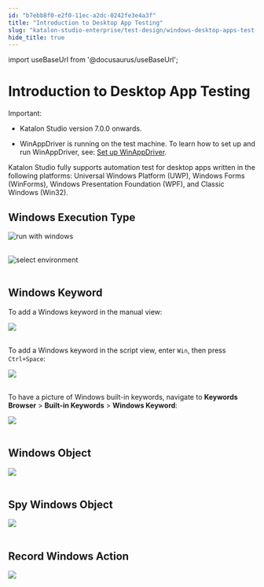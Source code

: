 ```yaml
---
id: "b7ebb8f0-e2f0-11ec-a2dc-0242fe3e4a3f"
title: "Introduction to Desktop App Testing"
slug: "katalon-studio-enterprise/test-design/windows-desktop-apps-test-design/introduction-to-desktop-app-testing"
hide_title: true
---
```

import useBaseUrl from '@docusaurus/useBaseUrl';


# <a id="id" class="anchor_top_offset"/><a id="ariaid-title1" class="anchor_top_offset"/>Introduction to Desktop App Testing

<div xmlns="http://www.w3.org/1999/xhtml" className="note important note_important"><span className="note__title">Important:</span> <ul className="ul"><li className="li"><p className="p">Katalon Studio version 7.0.0 onwards.</p></li><li className="li"><p className="p">WinAppDriver is running on the test machine. To learn how to set up and run WinAppDriver, see: <a className="xref" href="/docs/legacy/katalon-studio-enterprise/create-tests-and-projects/configure-test-cases/windows-desktop-apps-testing/set-up-winappdriver">Set up WinAppDriver</a>.</p></li></ul>
</div>
<p xmlns="http://www.w3.org/1999/xhtml" className="p">Katalon Studio fully supports automation test for desktop apps   written in the following platforms: Universal Windows Platform   (UWP), Windows Forms (WinForms), Windows Presentation Foundation   (WPF), and Classic Windows (Win32).</p> 

## <a id="id_1" class="anchor_top_offset"/>Windows Execution Type

<p xmlns="http://www.w3.org/1999/xhtml" className="p">   <img className="image" src={useBaseUrl("https://github.com/katalon-studio/docs-images/raw/master/katalon-studio/docs/record-windows-actions/run-with-windows.png")} width={250} alt="run with windows" /><br /><br /> </p> 
<p xmlns="http://www.w3.org/1999/xhtml" className="p">   <img className="image" src={useBaseUrl("https://github.com/katalon-studio/docs-images/raw/master/katalon-studio/docs/introduction-desktop-app-testing/select-window-environment.png")} width={500} alt="select environment" /><br /><br /> </p> 
    

## <a id="id_2" class="anchor_top_offset"/>Windows Keyword

    
      
<p xmlns="http://www.w3.org/1999/xhtml" className="p">To add a Windows keyword in the manual view:</p> 
      
<p xmlns="http://www.w3.org/1999/xhtml" className="p">   <img className="image" height={364} src={useBaseUrl("https://github.com/katalon-studio/docs-images/raw/master/katalon-studio/docs/introduction-desktop-app-testing/Windows_Keyword_1.png")} width={481} /><br /><br /> </p> 
      
<p xmlns="http://www.w3.org/1999/xhtml" className="p">To add a Windows keyword in the script view, enter   <code className="ph codeph">Win</code>, then press <code className="ph codeph">Ctrl+Space</code>:</p> 
      
<p xmlns="http://www.w3.org/1999/xhtml" className="p">   <img className="image" height={268} src={useBaseUrl("https://github.com/katalon-studio/docs-images/raw/master/katalon-studio/docs/introduction-desktop-app-testing/Windows_Keyword_2.png")} width={563} /><br /><br /> </p> 
      
<p xmlns="http://www.w3.org/1999/xhtml" className="p">To have a picture of Windows built-in keywords, navigate to   <strong className="ph b">Keywords Browser</strong> &gt; <strong className="ph b">Built-in     Keywords</strong> &gt; <strong className="ph b">Windows Keyword</strong>:</p> 
      
<p xmlns="http://www.w3.org/1999/xhtml" className="p">   <img className="image" height={449} src={useBaseUrl("https://github.com/katalon-studio/docs-images/raw/master/katalon-studio/docs/introduction-desktop-app-testing/Windows_Keyword_3.png")} width={317} /><br /><br /> </p> 
    
  
    

## <a id="id_3" class="anchor_top_offset"/>Windows Object

    
      
<p xmlns="http://www.w3.org/1999/xhtml" className="p">   <img className="image" height={279} src={useBaseUrl("https://github.com/katalon-studio/docs-images/raw/master/katalon-studio/docs/introduction-desktop-app-testing/Windows_Object.png")} width={481} /><br /><br /> </p> 
    
  
    

## <a id="id_4" class="anchor_top_offset"/>Spy Windows Object

    
      
<p xmlns="http://www.w3.org/1999/xhtml" className="p">   <img className="image" height={62} src={useBaseUrl("https://github.com/katalon-studio/docs-images/raw/master/katalon-studio/docs/introduction-desktop-app-testing/Spy_Windows_Object.png")} width={549} /><br /><br /> </p> 
    
  
    

## <a id="id_5" class="anchor_top_offset"/>Record Windows Action

    
      
<p xmlns="http://www.w3.org/1999/xhtml" className="p">   <img className="image" height={65} src={useBaseUrl("https://github.com/katalon-studio/docs-images/raw/master/katalon-studio/docs/introduction-desktop-app-testing/Windows_Record_Action.png")} width={601} /><br /><br /> </p> 
    
  
